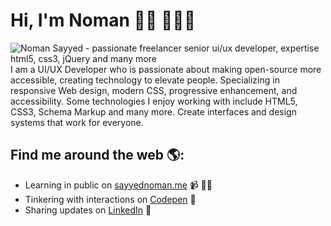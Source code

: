 # Hi, I'm Noman 👋🏾 👩🏾‍💻
<img src="https://raw.githubusercontent.com/sayyednoman/sayyednoman/master/hero.png" alt="Noman Sayyed - passionate freelancer senior ui/ux developer, expertise html5, css3, jQuery and many more">
I am a UI/UX Developer who is passionate about making open-source more accessible, creating technology to elevate people. Specializing in responsive Web design, modern CSS, progressive enhancement, and accessibility. Some technologies I enjoy working with include HTML5, CSS3, Schema Markup and many more. Create interfaces and design systems that work for everyone.


## Find me around the web 🌎:
- Learning in public on <a href="https://www.sayyednoman.me">sayyednoman.me</a> 📹 ✍🏾
- Tinkering with interactions on <a href="https://codepen.io/sayyednoman"> Codepen</a> 🏓
- Sharing updates on <a href="https://www.linkedin.com/in/sayyednoman/">LinkedIn</a> 💼

